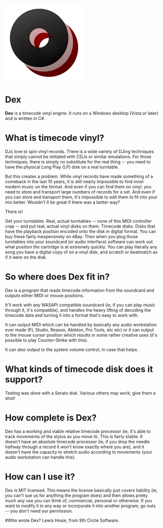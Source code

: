 ![Dex Logo](Art/MainDexIconSmall.png)
# Dex
**Dex** is a timecode vinyl engine. It runs on a Windows desktop (Vista or later) and is written in C#.

# What is timecode vinyl?
DJs love to spin vinyl records. There is a wide variety of DJing techniques that simply cannot be imitated with CDJs or similar emulations. For those techniques, there is simply no substitute for the real thing -- you need to have the physical Long Play (LP) disk on a real turntable.

But this creates a problem. While vinyl records have made something of a comeback in the last 10 years, it is still nearly impossible to find most modern music on the format. And even if you can find them on vinyl, you need to store and transport large numbers of records for a set. And even if you can store and transport them, it's impossible to edit them to fit into your mix better. Wouldn't it be great if there was a better way?

There is!

Get your turntables. Real, actual turntables -- none of this MIDI controller crap -- and put real, actual vinyl disks on them. Timecode disks. Disks that have the playback position encoded onto the disk in digital format. You can buy these fairly inexpensively on eBay. Then when you plug those turntables into your soundcard (or audio interface) software can work out what position the cartridge is at extremely quickly. You can play literally any song you have a digital copy of on a vinyl disk, and scratch or beatmatch as if it were on the disk.

# So where does Dex fit in?
Dex is a program that reads timecode information from the soundcard and outputs either MIDI or mouse positions.

It'll work with any WASAPI compatible soundcard (ie, if you can play music through it, it's compatible), and handles the heavy lifting of decoding the timecode data and turning it into a format that's easy to work with.

It can output MIDI which can be handled by basically any audio workstation ever made (FL Studio, Reason, Ableton, Pro Tools, etc etc) or it can output to the mouse cursor position which results in some rather creative uses (it's possible to play Counter-Strike with this).

It can also output to the system volume control, in case that helps.

# What kinds of timecode disk does it support?
Testing was done with a Serato disk. Various others may work; give them a shot!

# How complete is Dex?
Dex has a working and viable relative timecode processor (ie, it's able to track movements of the stylus as you move it). This is fairly stable. It doesn't have an absolute timecode processor (ie, if you drop the needle halfway through a record it won't know exactly where you are), and it doesn't have the capacity to stretch audio according to movements (your audio workstation can handle this).

# How can I use it?
Dex is MIT licensed. This means the license basically just covers liability (ie, you can't sue us for anything the program does) and then allows pretty much any use you can think of, commercial, personal or otherwise. If you want to modify it in any way or incorporate it into another program, go nuts -- you don't need our permission.

#Who wrote Dex?
Lewis Hosie, from 9th Circle Software.
